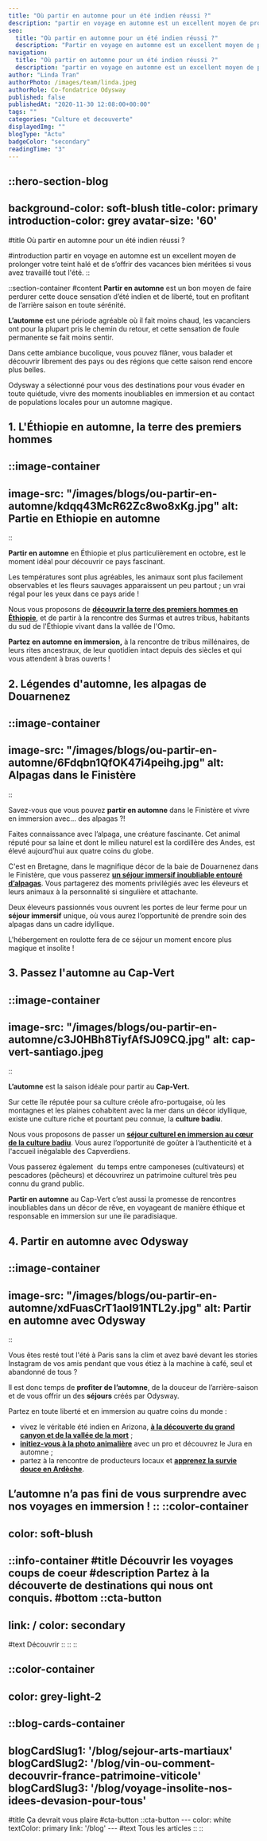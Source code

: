 ```yaml
---
title: "Où partir en automne pour un été indien réussi ?"
description: "partir en voyage en automne est un excellent moyen de prolonger votre teint halé et de s’offrir des vacances bien méritées si vous avez travaillé tout l'été."
seo:
  title: "Où partir en automne pour un été indien réussi ?"
  description: "Partir en voyage en automne est un excellent moyen de prolonger votre teint halé et de s’offrir des vacances bien méritées si vous avez travaillé tout l'été."
navigation:
  title: "Où partir en automne pour un été indien réussi ?"
  description: "partir en voyage en automne est un excellent moyen de prolonger votre teint halé et de s’offrir des vacances bien méritées si vous avez travaillé tout l'été."
author: "Linda Tran"
authorPhoto: /images/team/linda.jpeg
authorRole: Co-fondatrice Odysway
published: false
publishedAt: "2020-11-30 12:08:00+00:00"
tags: ""
categories: "Culture et decouverte"
displayedImg: ""
blogType: "Actu"
badgeColor: "secondary"
readingTime: "3"
---
```


::hero-section-blog
---
background-color: soft-blush
title-color: primary
introduction-color: grey
avatar-size: '60'
---
#title
Où partir en automne pour un été indien réussi ?

#introduction
partir en voyage en automne est un excellent moyen de prolonger votre teint halé et de s’offrir des vacances bien méritées si vous avez travaillé tout l'été.
::

::section-container
#content
**Partir en automne** est un bon moyen de faire perdurer cette douce sensation d’été indien et de liberté, tout en profitant de l’arrière saison en toute sérénité.

**L’automne** est une période agréable où il fait moins chaud, les vacanciers ont pour la plupart pris le chemin du retour, et cette sensation de foule permanente se fait moins sentir.

Dans cette ambiance bucolique, vous pouvez flâner, vous balader et découvrir librement des pays ou des régions que cette saison rend encore plus belles. 

Odysway a sélectionné pour vous des destinations pour vous évader en toute quiétude, vivre des moments inoubliables en immersion et au contact de populations locales pour un automne magique.

## **1\. L'Éthiopie en automne, la terre des premiers hommes**

::image-container
---
image-src: "/images/blogs/ou-partir-en-automne/kdqq43McR62Zc8wo8xKg.jpg"
alt: Partie en Ethiopie en automne
---
::

**Partir en automne** en Éthiopie et plus particulièrement en octobre, est le moment idéal pour découvrir ce pays fascinant.

Les températures sont plus agréables, les animaux sont plus facilement observables et les fleurs sauvages apparaissent un peu partout ; un vrai régal pour les yeux dans ce pays aride !

Nous vous proposons de [**découvrir la terre des premiers hommes en Éthiopie**](https://odysway.com/voyages/voyage-ethiopie-vallee-omo-surma?utm_source=SEO&utm_medium=thematique&utm_campaign=partir_automne), et de partir à la rencontre des Surmas et autres tribus, habitants du sud de l'Éthiopie vivant dans la vallée de l'Omo.

**Partez en automne** **en immersion,** à la rencontre de tribus millénaires, de leurs rites ancestraux, de leur quotidien intact depuis des siècles et qui vous attendent à bras ouverts !

## 2\. Légendes d'automne, les alpagas de Douarnenez

::image-container
---
image-src: "/images/blogs/ou-partir-en-automne/6Fdqbn1QfOK47i4peihg.jpg"
alt: Alpagas dans le Finistère
---
::

Savez-vous que vous pouvez **partir en automne** dans le Finistère et vivre en immersion avec... des alpagas ?!

Faites connaissance avec l’alpaga, une créature fascinante. Cet animal réputé pour sa laine et dont le milieu naturel est la cordillère des Andes, est élevé aujourd’hui aux quatre coins du globe.

C'est en Bretagne, dans le magnifique décor de la baie de Douarnenez dans le Finistère, que vous passerez [**un séjour immersif inoubliable entouré d’alpagas**](https://odysway.com/voyages/Immersion-Alpagas-Finistere?utm_source=SEO&utm_medium=thematique&utm_campaign=partir_automne). Vous partagerez des moments privilégiés avec les éleveurs et leurs animaux à la personnalité si singulière et attachante.

Deux éleveurs passionnés vous ouvrent les portes de leur ferme pour un **séjour immersif** unique, où vous aurez l’opportunité de prendre soin des alpagas dans un cadre idyllique.

L'hébergement en roulotte fera de ce séjour un moment encore plus magique et insolite !

## 3\. Passez l'automne au Cap-Vert

::image-container
---
image-src: "/images/blogs/ou-partir-en-automne/c3J0HBh8TiyfAfSJ09CQ.jpg"
alt: cap-vert-santiago.jpeg
---
::

**L’automne** est la saison idéale pour partir au **Cap-Vert.**

Sur cette île réputée pour sa culture créole afro-portugaise, où les montagnes et les plaines cohabitent avec la mer dans un décor idyllique, existe une culture riche et pourtant peu connue, la **culture badiu**.

Nous vous proposons de passer un [**séjour culturel en immersion au cœur de la culture badiu**](https://odysway.com/voyages/immersion-cap-vert?utm_source=SEO&utm_medium=thematique&utm_campaign=partir_automne). Vous aurez l’opportunité de goûter à l’authenticité et à l'accueil inégalable des Capverdiens.

Vous passerez également  du temps entre camponeses (cultivateurs) et pescadores (pêcheurs) et découvrirez un patrimoine culturel très peu connu du grand public.

**Partir en automne** au Cap-Vert c’est aussi la promesse de rencontres inoubliables dans un décor de rêve, en voyageant de manière éthique et responsable en immersion sur une ile paradisiaque.

## 4\. Partir en automne avec Odysway

::image-container
---
image-src: "/images/blogs/ou-partir-en-automne/xdFuasCrT1aoI91NTL2y.jpg"
alt: Partir en automne avec Odysway
---
::

Vous êtes resté tout l'été à Paris sans la clim et avez bavé devant les stories Instagram de vos amis pendant que vous étiez à la machine à café, seul et abandonné de tous ?

Il est donc temps de **profiter de l’automne**, de la douceur de l’arrière-saison et de vous offrir un des **séjours** créés par Odysway.

Partez en toute liberté et en immersion au quatre coins du monde :

*   vivez le véritable été indien en Arizona, [**à la découverte du grand canyon et de la vallée de la mort**](https://odysway.com/voyages/cow-boy-ranch-etats-unis?utm_source=SEO&utm_medium=thematique&utm_campaign=partir_automne) ;
*   [**initiez-vous à la photo animalière**](https://odysway.com/voyages/decouvrez-photo-animaliere-jura?utm_source=SEO&utm_medium=thematique&utm_campaign=partir_automne) avec un pro et découvrez le Jura en automne ;
*   partez à la rencontre de producteurs locaux et [**apprenez la survie douce en Ardèche**](https://odysway.com/voyages/randonnee-rencontre-producteur-locaux-ardeche?utm_source=SEO&utm_medium=thematique&utm_campaign=partir_automne). 

L’automne n’a pas fini de vous surprendre avec nos voyages en immersion !
::
::color-container
---
color: soft-blush
---
  ::info-container
  #title
  Découvrir les voyages coups de coeur
  #description
  Partez à la découverte de destinations qui nous ont conquis.
  #bottom
  ::cta-button
  ---
  link: /
  color: secondary
  ---
  #text
  Découvrir
  ::
  ::
::

::color-container
---
color: grey-light-2
---
  ::blog-cards-container
  ---
  blogCardSlug1: '/blog/sejour-arts-martiaux' 
  blogCardSlug2: '/blog/vin-ou-comment-decouvrir-france-patrimoine-viticole' 
  blogCardSlug3: '/blog/voyage-insolite-nos-idees-devasion-pour-tous' 
  ---
  #title
  Ça devrait vous plaire
  #cta-button
    ::cta-button
    ---
    color: white
    textColor: primary
    link: '/blog'
    ---
    #text
    Tous les  articles
    ::
  ::
